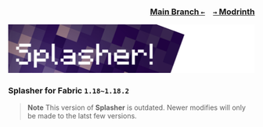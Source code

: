 ### <p align=right>[Main Branch `←`](https://github.com/KessokuTeaTime/Splasher)&emsp;[`→` Modrinth](https://modrinth.com/mod/splasher)</p>

![Banner](https://github.com/KessokuTeaTime/Splasher/blob/artwork/banner.png)

### Splasher for Fabric `1.18~1.18.2`

> **Note**
> This version of **Splasher** is outdated. Newer modifies will only be made to the latst few versions.
